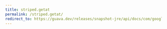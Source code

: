 ```yaml
---
title: striped.getat
permalink: /striped.getat/
redirect_to: https://guava.dev/releases/snapshot-jre/api/docs/com/google/common/util/concurrent/Striped.html#getAt-int-
---
```

